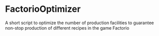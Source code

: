 # FactorioOptimizer
A short script to optimize the number of production facilities to guarantee non-stop production of different recipes in the game Factorio
